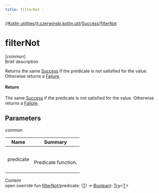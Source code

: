 ```yaml
---
title: filterNot -
---
```

//[Kotlin utilities](../../index.html)/[it.czerwinski.kotlin.util](../index.html)/[Success](index.html)/[filterNot](filter-not.html)



# filterNot  
[common]  
Brief description  


Returns the same [Success](index.html) if the predicate is not satisfied for the value. Otherwise returns a [Failure](../-failure/index.html).



#### Return  


The same [Success](index.html) if the predicate is not satisfied for the value. Otherwise returns a [Failure](../-failure/index.html).



## Parameters  
  
common  
  
|  Name|  Summary| 
|---|---|
| predicate| <br><br>Predicate function.<br><br>
  
  
Content  
open override fun [filterNot](filter-not.html)(predicate: ([T](index.html)) -> [Boolean](https://kotlinlang.org/api/latest/jvm/stdlib/kotlin/-boolean/index.html)): [Try](../-try/index.html)<[T](index.html)>  



